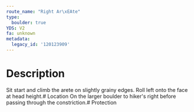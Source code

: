 ```yaml
---
route_name: "Right Ar\xEAte"
type:
  boulder: true
YDS: V2
fa: unknown
metadata:
  legacy_id: '120123909'
---
```

# Description
Sit start and climb the arete on slightly grainy edges. Roll left onto the face at head height.# Location
On the larger boulder to hiker's right before passing through the constriction.# Protection
